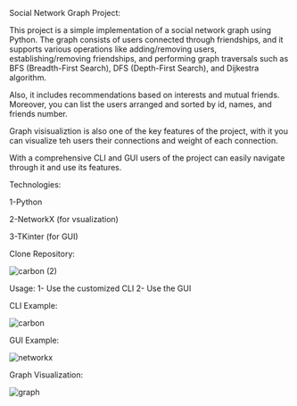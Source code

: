 Social Network Graph Project:

This project is a simple implementation of a social network graph using Python. The graph consists of users connected through friendships, and it supports various operations like adding/removing users, establishing/removing friendships, and performing graph traversals such as BFS (Breadth-First Search), DFS (Depth-First Search), and Dijkestra algorithm. 

Also, it includes recommendations based on interests and mutual friends. Moreover, you can list the users arranged and sorted by id, names, and friends number. 

Graph visisualiztion is also one of the key features of the project, with it you can visualize teh users their connections and weight of each connection.

With a comprehensive CLI and GUI users of the project can easily navigate through it and use its features.

Technologies:

1-Python

2-NetworkX (for vsualization)

3-TKinter (for GUI)

Clone Repository:

![carbon (2)](https://github.com/user-attachments/assets/058725c3-3941-4fd6-aaf8-d89ab79bb8b1)

Usage:
1- Use the customized CLI
2- Use the GUI

CLI Example:

![carbon](https://github.com/user-attachments/assets/290eefc1-6a5a-455f-9f7f-569bb3bc0758)

GUI Example:

![networkx](https://github.com/user-attachments/assets/fe7dd626-15e9-4191-9cb9-0f88945491ca)

Graph Visualization:

![graph](https://github.com/user-attachments/assets/8b7f3a04-5c3a-4de3-9200-6af0c5987f28)


